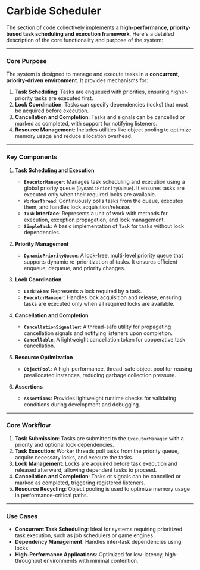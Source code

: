 # Carbide Scheduler
The section of code collectively implements a **high-performance, priority-based task scheduling and execution framework**. Here's a detailed description of the core functionality and purpose of the system:

---

### **Core Purpose**
The system is designed to manage and execute tasks in a **concurrent, priority-driven environment**. It provides mechanisms for:
1. **Task Scheduling**: Tasks are enqueued with priorities, ensuring higher-priority tasks are executed first.
2. **Lock Coordination**: Tasks can specify dependencies (locks) that must be acquired before execution.
3. **Cancellation and Completion**: Tasks and signals can be cancelled or marked as completed, with support for notifying listeners.
4. **Resource Management**: Includes utilities like object pooling to optimize memory usage and reduce allocation overhead.

---

### **Key Components**
1. **Task Scheduling and Execution**
    - **`ExecutorManager`**: Manages task scheduling and execution using a global priority queue (`DynamicPriorityQueue`). It ensures tasks are executed only when their required locks are available.
    - **`WorkerThread`**: Continuously polls tasks from the queue, executes them, and handles lock acquisition/release.
    - **`Task` Interface**: Represents a unit of work with methods for execution, exception propagation, and lock management.
    - **`SimpleTask`**: A basic implementation of `Task` for tasks without lock dependencies.

2. **Priority Management**
    - **`DynamicPriorityQueue`**: A lock-free, multi-level priority queue that supports dynamic re-prioritization of tasks. It ensures efficient enqueue, dequeue, and priority changes.

3. **Lock Coordination**
    - **`LockToken`**: Represents a lock required by a task.
    - **`ExecutorManager`**: Handles lock acquisition and release, ensuring tasks are executed only when all required locks are available.

4. **Cancellation and Completion**
    - **`CancellationSignaller`**: A thread-safe utility for propagating cancellation signals and notifying listeners upon completion.
    - **`Cancellable`**: A lightweight cancellation token for cooperative task cancellation.

5. **Resource Optimization**
    - **`ObjectPool`**: A high-performance, thread-safe object pool for reusing preallocated instances, reducing garbage collection pressure.

6. **Assertions**
    - **`Assertions`**: Provides lightweight runtime checks for validating conditions during development and debugging.

---

### **Core Workflow**
1. **Task Submission**: Tasks are submitted to the `ExecutorManager` with a priority and optional lock dependencies.
2. **Task Execution**: Worker threads poll tasks from the priority queue, acquire necessary locks, and execute the tasks.
3. **Lock Management**: Locks are acquired before task execution and released afterward, allowing dependent tasks to proceed.
4. **Cancellation and Completion**: Tasks or signals can be cancelled or marked as completed, triggering registered listeners.
5. **Resource Recycling**: Object pooling is used to optimize memory usage in performance-critical paths.

---

### **Use Cases**
- **Concurrent Task Scheduling**: Ideal for systems requiring prioritized task execution, such as job schedulers or game engines.
- **Dependency Management**: Handles inter-task dependencies using locks.
- **High-Performance Applications**: Optimized for low-latency, high-throughput environments with minimal contention.

